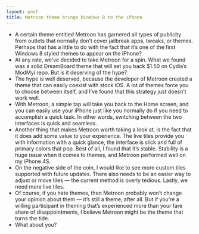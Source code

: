 ```yaml
---
layout: post
title: Metroon theme brings Windows 8 to the iPhone
---
```

* A certain theme entitled Metroon has garnered all types of publicity from outlets that normally don’t cover jailbreak apps, tweaks, or themes. Perhaps that has a little to do with the fact that it’s one of the first Windows 8 styled themes to appear on the iPhone?
* At any rate, we’ve decided to take Metroon for a spin. What we found was a solid DreamBoard theme that will set you back $1.50 on Cydia’s ModMyi repo. But is it deserving of the hype?
* The hype is well deserved, because the developer of Metroon created a theme that can easily coexist with stock iOS. A lot of themes force you to choose between itself, and I’ve found that this strategy just doesn’t work well.
* With Metroon, a simple tap will take you back to the Home screen, and you can easily use your iPhone just like you normally do if you need to accomplish a quick task. In other words, switching between the two interfaces is quick and seamless.
* Another thing that makes Metroon worth taking a look at, is the fact that it does add some value to your experience. The live tiles provide you with information with a quick glance, the interface is slick and full of primary colors that pop. Best of all, I found that it’s stable. Stability is a huge issue when it comes to themes, and Metroon performed well on my iPhone 4S.
* On the negative side of the coin, I would like to see more custom tiles supported with future updates. There also needs to be an easier way to adjust or move tiles — the current method is overly tedious. Lastly, we need more live tiles.
* Of course, if you hate themes, then Metroon probably won’t change your opinion about them — it’s still a theme, after all. But if you’re a willing participant in theming that’s experienced more than your fare share of disappointments, I believe Metroon might be the theme that turns the tide.
* What about you?

